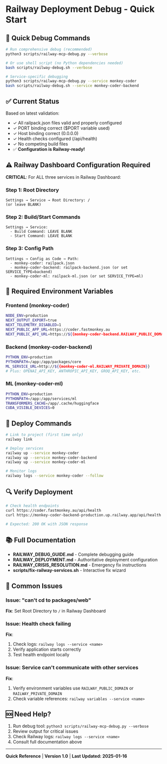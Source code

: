 # Railway Deployment Debug - Quick Start

## 🚨 Quick Debug Commands

```bash
# Run comprehensive debug (recommended)
python3 scripts/railway-mcp-debug.py --verbose

# Or use shell script (no Python dependencies needed)
bash scripts/railway-debug.sh --verbose

# Service-specific debugging
python3 scripts/railway-mcp-debug.py --service monkey-coder
bash scripts/railway-debug.sh --service monkey-coder-backend
```

## ✅ Current Status

Based on latest validation:
- ✓ All railpack.json files valid and properly configured
- ✓ PORT binding correct ($PORT variable used)
- ✓ Host binding correct (0.0.0.0)
- ✓ Health checks configured (/api/health)
- ✓ No competing build files
- ✅ **Configuration is Railway-ready!**

## ⚠️ Railway Dashboard Configuration Required

**CRITICAL**: For ALL three services in Railway Dashboard:

### Step 1: Root Directory
```
Settings → Service → Root Directory: /
(or leave BLANK)
```

### Step 2: Build/Start Commands
```
Settings → Service:
  - Build Command: LEAVE BLANK
  - Start Command: LEAVE BLANK
```

### Step 3: Config Path
```
Settings → Config as Code → Path:
  - monkey-coder: railpack.json
  - monkey-coder-backend: railpack-backend.json (or set SERVICE_TYPE=backend)
  - monkey-coder-ml: railpack-ml.json (or set SERVICE_TYPE=ml)
```

## 🔧 Required Environment Variables

### Frontend (monkey-coder)
```bash
NODE_ENV=production
NEXT_OUTPUT_EXPORT=true
NEXT_TELEMETRY_DISABLED=1
NEXT_PUBLIC_APP_URL=https://coder.fastmonkey.au
NEXT_PUBLIC_API_URL=https://${{monkey-coder-backend.RAILWAY_PUBLIC_DOMAIN}}
```

### Backend (monkey-coder-backend)
```bash
PYTHON_ENV=production
PYTHONPATH=/app:/app/packages/core
ML_SERVICE_URL=http://${{monkey-coder-ml.RAILWAY_PRIVATE_DOMAIN}}
# Plus: OPENAI_API_KEY, ANTHROPIC_API_KEY, GROQ_API_KEY, etc.
```

### ML (monkey-coder-ml)
```bash
PYTHON_ENV=production
PYTHONPATH=/app:/app/services/ml
TRANSFORMERS_CACHE=/app/.cache/huggingface
CUDA_VISIBLE_DEVICES=0
```

## 🚀 Deploy Commands

```bash
# Link to project (first time only)
railway link

# Deploy services
railway up --service monkey-coder
railway up --service monkey-coder-backend
railway up --service monkey-coder-ml

# Monitor logs
railway logs --service monkey-coder --follow
```

## 🔍 Verify Deployment

```bash
# Check health endpoints
curl https://coder.fastmonkey.au/api/health
curl https://monkey-coder-backend-production.up.railway.app/api/health

# Expected: 200 OK with JSON response
```

## 📚 Full Documentation

- **RAILWAY_DEBUG_GUIDE.md** - Complete debugging guide
- **RAILWAY_DEPLOYMENT.md** - Authoritative deployment configuration
- **RAILWAY_CRISIS_RESOLUTION.md** - Emergency fix instructions
- **scripts/fix-railway-services.sh** - Interactive fix wizard

## 🐛 Common Issues

### Issue: "can't cd to packages/web"
**Fix**: Set Root Directory to `/` in Railway Dashboard

### Issue: Health check failing
**Fix**: 
1. Check logs: `railway logs --service <name>`
2. Verify application starts correctly
3. Test health endpoint locally

### Issue: Service can't communicate with other services
**Fix**: 
1. Verify environment variables use `RAILWAY_PUBLIC_DOMAIN` or `RAILWAY_PRIVATE_DOMAIN`
2. Check variable references: `railway variables --service <name>`

## 🆘 Need Help?

1. Run debug tool: `python3 scripts/railway-mcp-debug.py --verbose`
2. Review output for critical issues
3. Check Railway logs: `railway logs --service <name>`
4. Consult full documentation above

---

**Quick Reference** | **Version 1.0** | **Last Updated: 2025-01-16**
